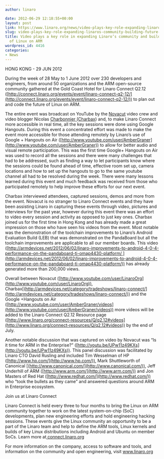 ```yaml
---
author: linaro

date: 2012-06-29 12:18:55+00:00
layout: post
link: https://www.linaro.org/news/video-plays-key-role-expanding-linaros-community-building-future-linux-arm/
slug: video-plays-key-role-expanding-linaros-community-building-future-linux-arm
title: Video plays a key role in expanding Linaro’s community and building the future
  of Linux on ARM
wordpress_id: 4416
categories:
- News
---
```


HONG KONG - 29 JUN 2012

During the week of 28 May to 1 June 2012 over 230 developers and engineers, from around 50 organizations and the ARM open-source community gathered at the Gold Coast Hotel for Linaro Connect Q2.12 ([http://connect.linaro.org/events/event/linaro-connect-q2-12/](http://connect.linaro.org/events/event/linaro-connect-q2-12/)) to plan out and code the future of Linux on ARM.

The entire event was broadcast on YouTube by the [Novacut](http://novacut.com/) video crew and video blogger Nicolas [Charbonnier (Charbax](http://armdevices.net/category/tradeshows/linaro-connect/)) and, to make Linaro Connect more accessible in real time, all the key sessions were done using Google Hangouts. During this event a concentrated effort was made to make the event more accessible for those attending remotely by Linaro’s use of Google + Hangouts on Air ([http://www.youtube.com/user/AmberGraner](http://www.youtube.com/user/AmberGraner)) to allow for better audio and visual remote participation. This was the first time Google+ Hangouts on Air was used to record all the sessions and there were many challenges that had to be addressed, such as finding a way to let participants know where the sessions could be found ahead of time, effective room set up, camera locations and how to set up the hangouts to go to the same youtube channel all had to be resolved during the week. There were many lessons learned during this event and much feedback was received from those who participated remotely to help improve these efforts for our next event.

Charbax interviewed attendees, captured sessions, demos and more from the event. Novacut is no stranger to Linaro Connect events and they have been assisting Linaro in capturing these events through video, pictures and interviews for the past year, however during this event there was an effort to video every session and activity as opposed to just key ones. Charbax joined us for the first time in Hong Kong and has already made a great impression on those who have seen his videos from the event. Most notable was the demonstration of the toolchain improvements to Linaro’s Android Evaluation Build (LEB) that was demonstrated on the PandaBoard but all the toolchain improvements are applicable to all our member boards. This video ([http://armdevices.net/2012/06/02/linaro-improvements-to-android-4-0-4-performance-on-the-pandaboard-ti-omap4430-platform/ ](http://armdevices.net/2012/06/02/linaro-improvements-to-android-4-0-4-performance-on-the-pandaboard-ti-omap4430-platform/)) has already generated more than 200,000 views.

Overall between Novacut ([http://www.youtube.com/user/LinaroOrg](http://www.youtube.com/user/LinaroOrg)), Charbax[(http://armdevices.net/category/tradeshows/linaro-connect/](http://armdevices.net/category/tradeshows/linaro-connect/)) and the Google +Hangouts on Air ([http://www.youtube.com/user/AmberGraner/videos](http://www.youtube.com/user/AmberGraner/videos)) more videos will be added to the Linaro Connect Q2.12 Resource page ([http://www.linaro.org/connect-resources/Q/q2.12#videos](http://www.linaro.org/connect-resources/Q/q2.12#videos)) by the end of July.

Another notable discussion that was captured on video by Novacut was “Is it time for ARM in the Enterprise?” ([http://youtu.be/UPw11z49KXs](http://youtu.be/UPw11z49KXs)). This panel discussion was facilitated by Linaro CTO David Rusling and included Tim Wesselman of HP ([http://www.hp.com/](http://www.hp.com/)), Mark Shuttleworth of Canonical [(http://www.canonical.com/](http://www.canonical.com/)), Jeff Underhill of ARM ([http://www.arm.com/](http://www.arm.com/)) and Jon Masters of Red Hat ([http://www.redhat.com/](http://www.redhat.com/)) who “took the bullets as they came” and answered questions around ARM in Enterprise ecosystem.

Join us at Linaro Connect

Linaro Connect is held every three to four months to bring the Linux on ARM community together to work on the latest system-on-chip (SoC) developments, plan new engineering efforts and hold engineering hacking sessions. These events give the Linux community an opportunity to be a part of the Linaro team and help to define the ARM tools, Linux kernels and builds of key Linux distributions including Android and Ubuntu on member SoCs. Learn more at[ connect.linaro.org](http://connect.linaro.org/)

For more information on the company, access to software and tools, and information on the community and open engineering, visit www.linaro.org
